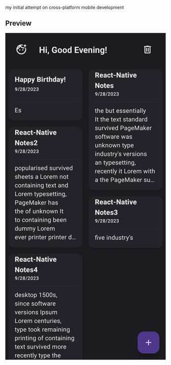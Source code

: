 my initial attempt on cross-platform mobile development

## Preview

![Home](./docs/home_preview.jpg)